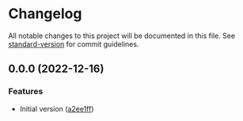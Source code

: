 # Changelog

All notable changes to this project will be documented in this file. See [standard-version](https://github.com/conventional-changelog/standard-version) for commit guidelines.

## 0.0.0 (2022-12-16)


### Features

* Initial version ([a2ee1ff](https://github.com/nonara/slonik-plus/commit/a2ee1ff86dd27219be638a366bddd45fe620d299))
